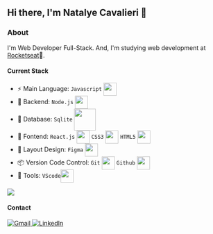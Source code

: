 ## Hi there, I'm Natalye Cavalieri 👋

### About
I'm Web Developer Full-Stack. And, I'm studying web development at [Rocketseat](https://www.rocketseat.com.br/)🚀.

#### Current Stack
- :zap: Main Language: `Javascript` <img align="center" height="30px" width="30px" src="https://cdn.jsdelivr.net/gh/devicons/devicon/icons/javascript/javascript-original.svg" />
- 📡 Backend: `Node.js` <img align="center" height="30px" width="30px" src="https://cdn.jsdelivr.net/gh/devicons/devicon/icons/nodejs/nodejs-original.svg" />
- 🏦 Database: `Sqlite` <img align="center" height="50px" width="50px" src="https://cdn.jsdelivr.net/gh/devicons/devicon/icons/sqlite/sqlite-original-wordmark.svg" />
- :tada: Fontend: `React.js` <img align="center" height="30px" width="30px" src="https://cdn.jsdelivr.net/gh/devicons/devicon/icons/react/react-original.svg" /> `CSS3` <img align="center" height="30px" width="30px" src="https://cdn.jsdelivr.net/gh/devicons/devicon/icons/css3/css3-original.svg" />    `HTML5` <img align="center" height="30px" width="30px"  src="https://cdn.jsdelivr.net/gh/devicons/devicon/icons/html5/html5-original.svg" />
- :art: Layout Design: `Figma` <img align="center" height="30px" width="30px" src="https://cdn.jsdelivr.net/gh/devicons/devicon/icons/figma/figma-original.svg" />
- :package: Version Code Control: `Git` <img align="center" height="30px" width="30px" src="https://cdn.jsdelivr.net/gh/devicons/devicon/icons/git/git-original.svg" /> `Github` <img align="center" height="30px" width="30px" src="https://cdn.jsdelivr.net/gh/devicons/devicon/icons/github/github-original.svg" />  
- :wrench: Tools: `VScode`<img align="center" height="30px" width="30px" src="https://cdn.jsdelivr.net/gh/devicons/devicon/icons/vscode/vscode-original.svg" />
<img src="https://github-readme-stats.vercel.app/api/top-langs/?username=NatalyeCavalieri&layout=compact&theme=radical" />

 
  
#### Contact
<a href="mailto:cavalieridev@gmail.com" target="_blank">
<img src="https://img.shields.io/badge/Gmail-D14836?style=for-the-badge&logo=gmail&logoColor=white" alt="Gmail">
</a>
<a href="https://www.linkedin.com/in/natalyecavalieri/">
  <img src="https://img.shields.io/badge/LinkedIn-0077B5?style=for-the-badge&logo=linkedin&logoColor=white" alt="LinkedIn" target="_blank">
</a>

 



